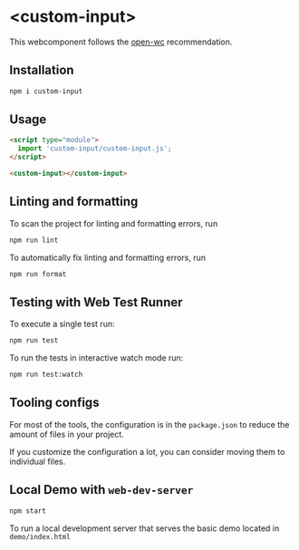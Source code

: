 # \<custom-input>

This webcomponent follows the [open-wc](https://github.com/open-wc/open-wc) recommendation.

## Installation

```bash
npm i custom-input
```

## Usage

```html
<script type="module">
  import 'custom-input/custom-input.js';
</script>

<custom-input></custom-input>
```

## Linting and formatting

To scan the project for linting and formatting errors, run

```bash
npm run lint
```

To automatically fix linting and formatting errors, run

```bash
npm run format
```

## Testing with Web Test Runner

To execute a single test run:

```bash
npm run test
```

To run the tests in interactive watch mode run:

```bash
npm run test:watch
```


## Tooling configs

For most of the tools, the configuration is in the `package.json` to reduce the amount of files in your project.

If you customize the configuration a lot, you can consider moving them to individual files.

## Local Demo with `web-dev-server`

```bash
npm start
```

To run a local development server that serves the basic demo located in `demo/index.html`
